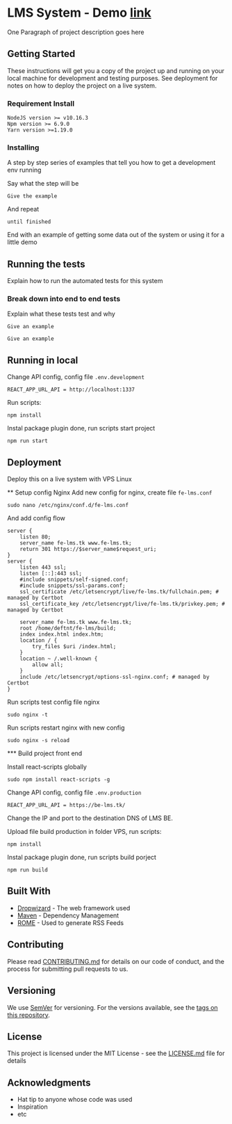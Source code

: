 # LMS System - Demo [link](https://fe-lms.herokuapp.com/)

One Paragraph of project description goes here

## Getting Started

These instructions will get you a copy of the project up and running on your local machine for development and testing purposes. See deployment for notes on how to deploy the project on a live system.

### Requirement Install

```
NodeJS version >= v10.16.3
Npm version >= 6.9.0
Yarn version >=1.19.0
```

### Installing

A step by step series of examples that tell you how to get a development env running

Say what the step will be

```
Give the example
```

And repeat

```
until finished
```

End with an example of getting some data out of the system or using it for a little demo

## Running the tests

Explain how to run the automated tests for this system

### Break down into end to end tests

Explain what these tests test and why

```
Give an example
```

```
Give an example
```

## Running in local

Change API config, config file `.env.development` 

```
REACT_APP_URL_API = http://localhost:1337
```

Run scripts:

```
npm install
```

Instal package plugin done, run scripts start project

```
npm run start
```


## Deployment

Deploy this on a live system with VPS Linux

\*\* Setup config Nginx
Add new config for nginx, create file `fe-lms.conf`

```
sudo nano /etc/nginx/conf.d/fe-lms.conf
```

And add config flow

```
server {
    listen 80;
    server_name fe-lms.tk www.fe-lms.tk;
    return 301 https://$server_name$request_uri;
}
server {
    listen 443 ssl;
    listen [::]:443 ssl;
    #include snippets/self-signed.conf;
    #include snippets/ssl-params.conf;
    ssl_certificate /etc/letsencrypt/live/fe-lms.tk/fullchain.pem; # managed by Certbot
    ssl_certificate_key /etc/letsencrypt/live/fe-lms.tk/privkey.pem; # managed by Certbot

    server_name fe-lms.tk www.fe-lms.tk;
    root /home/deftnt/fe-lms/build;
    index index.html index.htm;
    location / {
        try_files $uri /index.html;
    }
    location ~ /.well-known {
        allow all;
    }
    include /etc/letsencrypt/options-ssl-nginx.conf; # managed by Certbot
}
```

Run scripts test config file nginx

```
sudo nginx -t
```

Run scripts restart nginx with new config

```
sudo nginx -s reload
```

\*\*\* Build project front end

Install react-scripts globally

```
sudo npm install react-scripts -g
```

Change API config, config file `.env.production` 

```
REACT_APP_URL_API = https://be-lms.tk/
```

Change the IP and port to the destination DNS of LMS BE.

Upload file build production in folder VPS, run scripts:

```
npm install
```

Instal package plugin done, run scripts build porject

```
npm run build
```

## Built With

- [Dropwizard](http://www.dropwizard.io/1.0.2/docs/) - The web framework used
- [Maven](https://maven.apache.org/) - Dependency Management
- [ROME](https://rometools.github.io/rome/) - Used to generate RSS Feeds

## Contributing

Please read [CONTRIBUTING.md](https://gist.github.com/PurpleBooth/b24679402957c63ec426) for details on our code of conduct, and the process for submitting pull requests to us.

## Versioning

We use [SemVer](http://semver.org/) for versioning. For the versions available, see the [tags on this repository](https://github.com/your/project/tags).

## License

This project is licensed under the MIT License - see the [LICENSE.md](LICENSE.md) file for details

## Acknowledgments

- Hat tip to anyone whose code was used
- Inspiration
- etc
